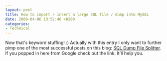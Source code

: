 ```yaml
---
layout: post
title: How to import / insert a large SQL file / dump into MySQL
date: 2009-04-06 13:52:40 +0200
categories:
- Technical
---
```

<p>Now that's keyword stuffing! :) Actually with this entry I only want to further pimp one of the most successful posts on this blog: <a href="http://www.rusiczki.net/2007/01/24/sql-dump-file-splitter/">SQL Dump File Splitter</a>. If you popped in here from Google check out the link. It'll help you.</p>
